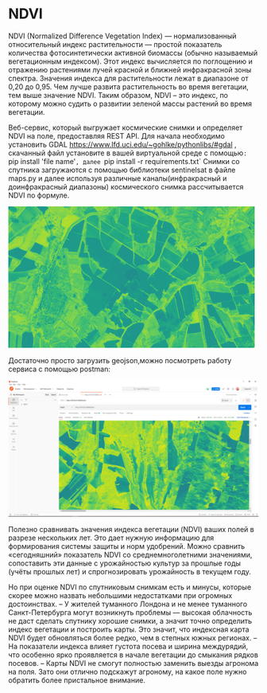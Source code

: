 # NDVI
NDVI (Normalized Difference Vegetation Index) — нормализованный относительный индекс растительности — простой показатель количества фотосинтетически активной биомассы (обычно называемый вегетационным индексом). Этот индекс вычисляется по поглощению и отражению растениями лучей красной и ближней инфракрасной зоны спектра. Значения индекса для растительности лежат в диапазоне от 0,20 до 0,95. Чем лучше развита растительность во время вегетации, тем выше значение NDVI. Таким образом, NDVI – это индекс, по которому можно судить о развитии зеленой массы растений во время вегетации. 

Веб-сервис, который выгружает космические снимки и
определяет NDVI на поле, предоставляя REST API.
Для начала необходимо установить GDAL https://www.lfd.uci.edu/~gohlke/pythonlibs/#gdal , скачанный файл установите в вашей виртуальной среде с помощью`: `pip install 'file name'`, далее `pip install -r requirements.txt`
Снимки со спутника загружаются с помощью библиотеки sentinelsat в файле maps.py и далее используя различные каналы(инфракрасный и доинфракрасный диапазоны) космического снимка рассчитывается NDVI по формуле.

 ![alt text](https://github.com/Mitsufiro/NDVI/blob/main/zoomed_image.png)
 
 Достаточно просто загрузить geojson,можно посмотреть работу сервиса с помощью postman:
 
 ![alt text](https://github.com/Mitsufiro/NDVI/blob/main/from_postman.png)

Полезно сравнивать значения индекса вегетации (NDVI) ваших полей в разрезе нескольких лет. Это дает нужную информацию для формирования системы защиты и норм удобрений. Можно сравнить «сегодняшний» показатель NDVI со среднемноголетними значениями, сопоставить эти данные с урожайностью культур за прошлые годы (учёты прошлых лет) и спрогнозировать урожайность в текущем году. 

Но при оценке NDVI по спутниковым снимкам есть и минусы, которые скорее можно назвать небольшими недостатками при огромных достоинствах.
– У жителей туманного Лондона и не менее туманного Санкт-Петербурга могут возникнуть проблемы — высокая облачность не даст сделать спутнику хорошие снимки, а значит точно определить индекс вегетации и построить карты. Это значит, что индексная карта NDVI будет обновляться более редко, чем в степных южных регионах.
– На показатели индекса влияет густота посева и ширина междурядий, что особенно ярко проявляется в начале вегетации до смыкания рядков посевов.
– Карты NDVI не смогут полностью заменить выезды агронома на поля. Зато они отлично подскажут агроному, на какое поле нужно обратить более пристальное внимание. 
